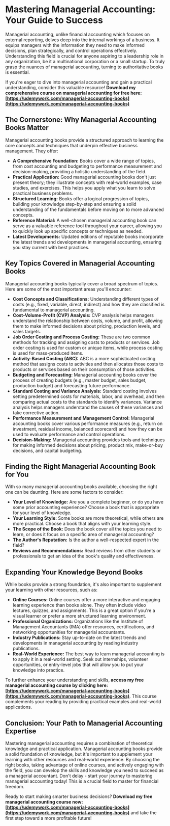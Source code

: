 # Mastering Managerial Accounting: Your Guide to Success

Managerial accounting, unlike financial accounting which focuses on external reporting, delves deep into the internal workings of a business. It equips managers with the information they need to make informed decisions, plan strategically, and control operations effectively. Understanding this field is crucial for anyone aspiring to a leadership role in any organization, be it a multinational corporation or a small startup. To truly grasp the nuances of managerial accounting, turning to authoritative books is essential.

If you're eager to dive into managerial accounting and gain a practical understanding, consider this valuable resource! **Download my comprehensive course on managerial accounting for free here: [https://udemywork.com/managerial-accounting-books](https://udemywork.com/managerial-accounting-books)**

## The Cornerstone: Why Managerial Accounting Books Matter

Managerial accounting books provide a structured approach to learning the core concepts and techniques that underpin effective business management. They offer:

*   **A Comprehensive Foundation:** Books cover a wide range of topics, from cost accounting and budgeting to performance measurement and decision-making, providing a holistic understanding of the field.
*   **Practical Application:** Good managerial accounting books don't just present theory; they illustrate concepts with real-world examples, case studies, and exercises. This helps you apply what you learn to solve practical business problems.
*   **Structured Learning:** Books offer a logical progression of topics, building your knowledge step-by-step and ensuring a solid understanding of the fundamentals before moving on to more advanced concepts.
*   **Reference Material:** A well-chosen managerial accounting book can serve as a valuable reference tool throughout your career, allowing you to quickly look up specific concepts or techniques as needed.
*   **Latest Developments:** Updated editions of reputable books incorporate the latest trends and developments in managerial accounting, ensuring you stay current with best practices.

## Key Topics Covered in Managerial Accounting Books

Managerial accounting books typically cover a broad spectrum of topics. Here are some of the most important areas you'll encounter:

*   **Cost Concepts and Classifications:** Understanding different types of costs (e.g., fixed, variable, direct, indirect) and how they are classified is fundamental to managerial accounting.
*   **Cost-Volume-Profit (CVP) Analysis:** CVP analysis helps managers understand the relationship between costs, volume, and profit, allowing them to make informed decisions about pricing, production levels, and sales targets.
*   **Job Order Costing and Process Costing:** These are two common methods for tracking and assigning costs to products or services. Job order costing is used for custom or unique items, while process costing is used for mass-produced items.
*   **Activity-Based Costing (ABC):** ABC is a more sophisticated costing method that assigns costs to activities and then allocates those costs to products or services based on their consumption of those activities.
*   **Budgeting and Forecasting:** Managerial accounting books cover the process of creating budgets (e.g., master budget, sales budget, production budget) and forecasting future performance.
*   **Standard Costing and Variance Analysis:** Standard costing involves setting predetermined costs for materials, labor, and overhead, and then comparing actual costs to the standards to identify variances. Variance analysis helps managers understand the causes of these variances and take corrective action.
*   **Performance Measurement and Management Control:** Managerial accounting books cover various performance measures (e.g., return on investment, residual income, balanced scorecard) and how they can be used to evaluate performance and control operations.
*   **Decision-Making:** Managerial accounting provides tools and techniques for making informed decisions about pricing, product mix, make-or-buy decisions, and capital budgeting.

## Finding the Right Managerial Accounting Book for You

With so many managerial accounting books available, choosing the right one can be daunting. Here are some factors to consider:

*   **Your Level of Knowledge:** Are you a complete beginner, or do you have some prior accounting experience? Choose a book that is appropriate for your level of knowledge.
*   **Your Learning Style:** Some books are more theoretical, while others are more practical. Choose a book that aligns with your learning style.
*   **The Scope of the Book:** Does the book cover all the topics you need to learn, or does it focus on a specific area of managerial accounting?
*   **The Author's Reputation:** Is the author a well-respected expert in the field?
*   **Reviews and Recommendations:** Read reviews from other students or professionals to get an idea of the book's quality and effectiveness.

## Expanding Your Knowledge Beyond Books

While books provide a strong foundation, it's also important to supplement your learning with other resources, such as:

*   **Online Courses:** Online courses offer a more interactive and engaging learning experience than books alone. They often include video lectures, quizzes, and assignments. This is a great option if you're a visual learner or prefer a more structured learning environment.
*   **Professional Organizations:** Organizations like the Institute of Management Accountants (IMA) offer resources, certifications, and networking opportunities for managerial accountants.
*   **Industry Publications:** Stay up-to-date on the latest trends and developments in managerial accounting by reading industry publications.
*   **Real-World Experience:** The best way to learn managerial accounting is to apply it in a real-world setting. Seek out internships, volunteer opportunities, or entry-level jobs that will allow you to put your knowledge into practice.

To further enhance your understanding and skills, **access my free managerial accounting course by clicking here: [https://udemywork.com/managerial-accounting-books](https://udemywork.com/managerial-accounting-books)**. This course complements your reading by providing practical examples and real-world applications.

## Conclusion: Your Path to Managerial Accounting Expertise

Mastering managerial accounting requires a combination of theoretical knowledge and practical application. Managerial accounting books provide a solid foundation of knowledge, but it's important to supplement your learning with other resources and real-world experience. By choosing the right books, taking advantage of online courses, and actively engaging with the field, you can develop the skills and knowledge you need to succeed as a managerial accountant. Don't delay - start your journey to mastering managerial accounting today! This is a crucial field to master for financial freedom.

Ready to start making smarter business decisions? **Download my free managerial accounting course now: [https://udemywork.com/managerial-accounting-books](https://udemywork.com/managerial-accounting-books)** and take the first step toward a more profitable future!

